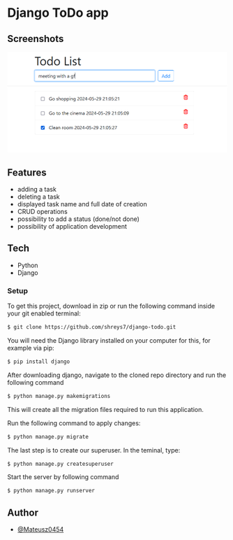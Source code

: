 # Django ToDo app

## Screenshots

![ToDo App Screenshot](https://github.com/Mateusz0454/Django-ToDO-app/blob/005d891ff517b1d6bd6a50e90d2c17e18374d256/staticfiles/screen.PNG?raw=true)

## Features

- adding a task
- deleting a task
- displayed task name and full date of creation
- CRUD operations
- possibility to add a status (done/not done)
- possibility of application development
  
## Tech
- Python
- Django

### Setup

To get this project, download in zip or  run the following command inside your git enabled terminal:

```bash
$ git clone https://github.com/shreys7/django-todo.git
```

You will need the Django library installed on your computer for this, for example via pip:

```bash
$ pip install django
```

After downloading django, navigate to the cloned repo directory and run the following command

```bash
$ python manage.py makemigrations
```

This will create all the migration files required to run this application.

Run the following command to apply changes:
```bash
$ python manage.py migrate
```

The last step is to create our superuser. In the teminal, type:

```bash
$ python manage.py createsuperuser
```
Start the server by following command

```bash
$ python manage.py runserver
```

## Author

- [@Mateusz0454](https://www.github.com/Mateusz0454)
